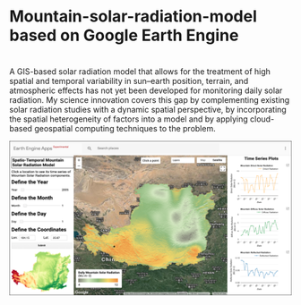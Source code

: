 # Mountain-solar-radiation-model based on Google Earth Engine <h1>
A GIS-based solar radiation model that allows for the treatment of high spatial and temporal variability in sun–earth position, terrain, and atmospheric effects has not yet been developed for monitoring daily solar radiation. My science innovation covers this gap by complementing existing solar radiation studies with a dynamic spatial perspective, by incorporating the spatial heterogeneity of factors into a model and by applying cloud-based geospatial computing techniques to the problem.

![Mountainous Solar Radiation](https://github.com/geogismx/mountain-solar-radiation-map/blob/master/MSR.png)
